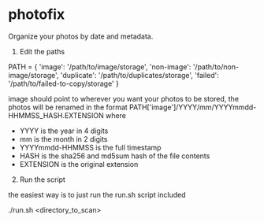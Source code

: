 # photofix
Organize your photos by date and metadata.

1. Edit the paths

PATH = {
    'image': '/path/to/image/storage',
    'non-image': '/path/to/non-image/storage',
    'duplicate': '/path/to/duplicates/storage',
    'failed': '/path/to/failed-to-copy/storage'
}

image should point to wherever you want your photos to be stored, the photos
will be renamed in the format PATH['image']/YYYY/mm/YYYYmmdd-HHMMSS_HASH.EXTENSION
where

- YYYY is the year in 4 digits
- mm is the month in 2 digits
- YYYYmmdd-HHMMSS is the full timestamp
- HASH is the sha256 and md5sum hash of the file contents
- EXTENSION is the original extension

2. Run the script

the easiest way is to just run the run.sh script included

./run.sh <directory_to_scan>
